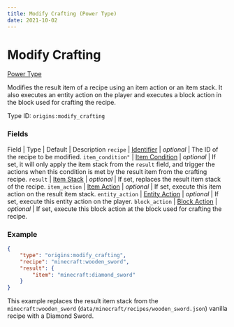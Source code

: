 ```yaml
---
title: Modify Crafting (Power Type)
date: 2021-10-02
---
```

# Modify Crafting

[Power Type](../power_types.md)

Modifies the result item of a recipe using an item action or an item stack. It also executes an entity action on the player and executes a block action in the block used for crafting the recipe.

Type ID: `origins:modify_crafting`

### Fields

Field | Type | Default | Description
`recipe` | [Identifier](../data_types/identifier.md) | _optional_ | The ID of the recipe to be modified.
`item_condition"` | [Item Condition](../item_conditions.md) | _optional_ | If set, it will only apply the item stack from the `result` field, and trigger the actions when this condition is met by the result item from the crafting recipe.
`result` | [Item Stack](../data_types/item_stack.md) | _optional_ | If set, replaces the result item stack of the recipe.
`item_action` | [Item Action](../item_actions.md) | _optional_ | If set, execute this item action on the result item stack.
`entity_action` | [Entity Action](../entity_actions.md) | _optional_ | If set, execute this entity action on the player.
`block_action` | [Block Action](../block_actions.md) | _optional_ | If set, execute this block action at the block used for crafting the recipe.

### Example
```json
{
    "type": "origins:modify_crafting",
    "recipe": "minecraft:wooden_sword",
    "result": {
        "item": "minecraft:diamond_sword"
    }
}
```
This example replaces the result item stack from the `minecraft:wooden_sword` (`data/minecraft/recipes/wooden_sword.json`) vanilla recipe with a Diamond Sword.